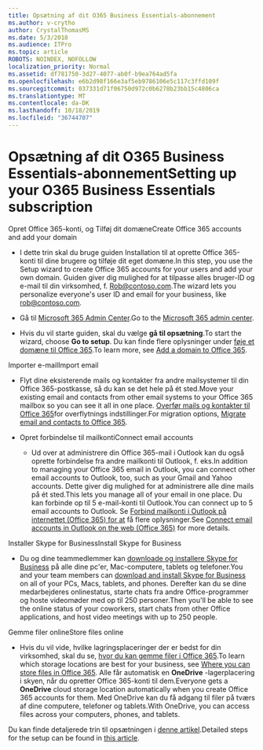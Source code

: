 ```yaml
---
title: Opsætning af dit O365 Business Essentials-abonnement
ms.author: v-crytho
author: CrystalThomasMS
ms.date: 5/3/2018
ms.audience: ITPro
ms.topic: article
ROBOTS: NOINDEX, NOFOLLOW
localization_priority: Normal
ms.assetid: df781750-3d27-4077-ab0f-b9ea764ad5fa
ms.openlocfilehash: e6b2d98f166e3af5eb9786106e5c117c3ffd109f
ms.sourcegitcommit: 037331d71f06750d972c0b6278b23bb15c4806ca
ms.translationtype: MT
ms.contentlocale: da-DK
ms.lasthandoff: 10/18/2019
ms.locfileid: "36744707"
---
```

# <a name="setting-up-your-o365-business-essentials-subscription"></a><span data-ttu-id="8b82e-102">Opsætning af dit O365 Business Essentials-abonnement</span><span class="sxs-lookup"><span data-stu-id="8b82e-102">Setting up your O365 Business Essentials subscription</span></span>

<span data-ttu-id="8b82e-103">Opret Office 365-konti, og Tilføj dit domæne</span><span class="sxs-lookup"><span data-stu-id="8b82e-103">Create Office 365 accounts and add your domain</span></span>
  
- <span data-ttu-id="8b82e-104">I dette trin skal du bruge guiden Installation til at oprette Office 365-konti til dine brugere og tilføje dit eget domæne.</span><span class="sxs-lookup"><span data-stu-id="8b82e-104">In this step, you use the Setup wizard to create Office 365 accounts for your users and add your own domain.</span></span> <span data-ttu-id="8b82e-105">Guiden giver dig mulighed for at tilpasse alles bruger-ID og e-mail til din virksomhed, f. [Rob@contoso.com](mailto:rob@contoso.com).</span><span class="sxs-lookup"><span data-stu-id="8b82e-105">The wizard lets you personalize everyone's user ID and email for your business, like [rob@contoso.com](mailto:rob@contoso.com).</span></span>
    
- <span data-ttu-id="8b82e-106">Gå til [Microsoft 365 Admin Center](https://login.partner.microsoftonline.cn/).</span><span class="sxs-lookup"><span data-stu-id="8b82e-106">Go to the [Microsoft 365 admin center](https://login.partner.microsoftonline.cn/).</span></span>
    
- <span data-ttu-id="8b82e-107">Hvis du vil starte guiden, skal du vælge **gå til opsætning**.</span><span class="sxs-lookup"><span data-stu-id="8b82e-107">To start the wizard, choose **Go to setup**.</span></span> <span data-ttu-id="8b82e-108">Du kan finde flere oplysninger under [føje et domæne til Office 365](https://docs.microsoft.com/office365/admin/setup/add-domain).</span><span class="sxs-lookup"><span data-stu-id="8b82e-108">To learn more, see [Add a domain to Office 365](https://docs.microsoft.com/office365/admin/setup/add-domain).</span></span>
    
<span data-ttu-id="8b82e-109">Importer e-mail</span><span class="sxs-lookup"><span data-stu-id="8b82e-109">Import email</span></span>
  
- <span data-ttu-id="8b82e-110">Flyt dine eksisterende mails og kontakter fra andre mailsystemer til din Office 365-postkasse, så du kan se det hele på ét sted.</span><span class="sxs-lookup"><span data-stu-id="8b82e-110">Move your existing email and contacts from other email systems to your Office 365 mailbox so you can see it all in one place.</span></span> <span data-ttu-id="8b82e-111">[Overfør mails og kontakter til Office 365](https://docs.microsoft.com/office365/admin/setup/migrate-email-and-contacts-admin)for overflytnings indstillinger.</span><span class="sxs-lookup"><span data-stu-id="8b82e-111">For migration options, [Migrate email and contacts to Office 365](https://docs.microsoft.com/office365/admin/setup/migrate-email-and-contacts-admin).</span></span>
    
- <span data-ttu-id="8b82e-112">Opret forbindelse til mailkonti</span><span class="sxs-lookup"><span data-stu-id="8b82e-112">Connect email accounts</span></span>
    
  - <span data-ttu-id="8b82e-113">Ud over at administrere din Office 365-mail i Outlook kan du også oprette forbindelse fra andre mailkonti til Outlook, f. eks.</span><span class="sxs-lookup"><span data-stu-id="8b82e-113">In addition to managing your Office 365 email in Outlook, you can connect other email accounts to Outlook, too, such as your Gmail and Yahoo accounts.</span></span> <span data-ttu-id="8b82e-114">Dette giver dig mulighed for at administrere alle dine mails på ét sted.</span><span class="sxs-lookup"><span data-stu-id="8b82e-114">This lets you manage all of your email in one place.</span></span> <span data-ttu-id="8b82e-115">Du kan forbinde op til 5 e-mail-konti til Outlook.</span><span class="sxs-lookup"><span data-stu-id="8b82e-115">You can connect up to 5 email accounts to Outlook.</span></span> <span data-ttu-id="8b82e-116">Se [Forbind mailkonti i Outlook på internettet (Office 365) for at](https://support.office.com/Article/Connect-email-accounts-in-Outlook-on-the-web-Office-365-d7012ff0-924f-4f78-8aca-c3912d886c4d) få flere oplysninger.</span><span class="sxs-lookup"><span data-stu-id="8b82e-116">See [Connect email accounts in Outlook on the web (Office 365)](https://support.office.com/Article/Connect-email-accounts-in-Outlook-on-the-web-Office-365-d7012ff0-924f-4f78-8aca-c3912d886c4d) for more details.</span></span> 
    
<span data-ttu-id="8b82e-117">Installer Skype for Business</span><span class="sxs-lookup"><span data-stu-id="8b82e-117">Install Skype for Business</span></span>
  
- <span data-ttu-id="8b82e-118">Du og dine teammedlemmer kan [downloade og installere Skype for Business](https://support.office.com/Article/download-and-install-Skype-for-Business-8a0d4da8-9d58-44f9-9759-5c8f340cb3fb) på alle dine pc'er, Mac-computere, tablets og telefoner.</span><span class="sxs-lookup"><span data-stu-id="8b82e-118">You and your team members can [download and install Skype for Business](https://support.office.com/Article/download-and-install-Skype-for-Business-8a0d4da8-9d58-44f9-9759-5c8f340cb3fb) on all of your PCs, Macs, tablets, and phones.</span></span> <span data-ttu-id="8b82e-119">Derefter kan du se dine medarbejderes onlinestatus, starte chats fra andre Office-programmer og hoste videomøder med op til 250 personer.</span><span class="sxs-lookup"><span data-stu-id="8b82e-119">Then you'll be able to see the online status of your coworkers, start chats from other Office applications, and host video meetings with up to 250 people.</span></span> 
    
<span data-ttu-id="8b82e-120">Gemme filer online</span><span class="sxs-lookup"><span data-stu-id="8b82e-120">Store files online</span></span>
  
- <span data-ttu-id="8b82e-121">Hvis du vil vide, hvilke lagringsplaceringer der er bedst for din virksomhed, skal du se, [hvor du kan gemme filer i Office 365](https://support.office.com/article/c7c20284-bc94-47f4-9728-d28e9daf0790.aspx).</span><span class="sxs-lookup"><span data-stu-id="8b82e-121">To learn which storage locations are best for your business, see [Where you can store files in Office 365](https://support.office.com/article/c7c20284-bc94-47f4-9728-d28e9daf0790.aspx).</span></span> <span data-ttu-id="8b82e-122">Alle får automatisk en **OneDrive** -lagerplacering i skyen, når du opretter Office 365-konti til dem.</span><span class="sxs-lookup"><span data-stu-id="8b82e-122">Everyone gets a **OneDrive** cloud storage location automatically when you create Office 365 accounts for them.</span></span> <span data-ttu-id="8b82e-123">Med OneDrive kan du få adgang til filer på tværs af dine computere, telefoner og tablets.</span><span class="sxs-lookup"><span data-stu-id="8b82e-123">With OneDrive, you can access files across your computers, phones, and tablets.</span></span> 
    
<span data-ttu-id="8b82e-124">Du kan finde detaljerede trin til opsætningen i [denne artikel](https://docs.microsoft.com/office365/admin/setup/setup).</span><span class="sxs-lookup"><span data-stu-id="8b82e-124">Detailed steps for the setup can be found in [this article](https://docs.microsoft.com/office365/admin/setup/setup).</span></span>
  

